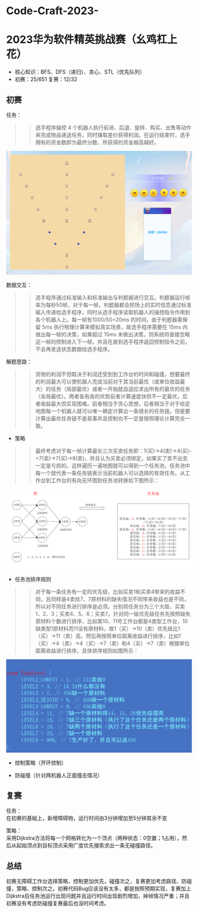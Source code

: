 # Code-Craft-2023-
2023华为软件精英挑战赛（幺鸡杠上花）
====================================================================
* 核心知识：BFS、DFS（递归）、贪心、STL（优先队列）
* 初赛：25/651 复赛：12/32  

初赛  
----------------------------
任务：  
>>选手程序操控 4 个机器人执行前进、后退、旋转、购买、出售等动作来完成物品递送任务，同时赚取差价获得利润。在运行结束时，选手拥有的资金数即为最终分数，所获得的资金越高越好。

![image](https://github.com/XkdZy/Code-Craft-2023-/blob/main/image/map.png)

数据交互：  
>>选手程序通过标准输入和标准输出与判题器进行交互。判题器运行帧率为每秒50帧，对于每一帧，判题器都会把场上的实时信息通过标准输入传递给选手程序，同时从选手程序读取机器人的操控指令作用到各个机器人上。每一帧有1000/50=20ms 的时间，由于判题器需保留 5ms 执行物理计算来模拟真实场景，故选手程序需要在 15ms 内做出每一帧的决策，如果超过 15ms 未做出决策，则系统将直接忽略这一帧的控制进入下一帧，并且在直到选手程序返回控制指令之前，不会再发送状态数据给选手程序。

解题思路：  
>>货物的利润不但取决于利润还受到到工作台的时间和碰撞，想要最终的利润最大可以使机器人完成当前对于其当前最优（或单位收益最大）的任务（局部最优）或者一开始就自适应求出所有的最优的任务（全局最优）。两者各有各的优势前者计算速度快但不一定最优，后者收益最大但实现困难。前者相当于贪心思想，后者相当于对于给定地图每一个机器人就可以唯一确定计算出一条很长的任务链。但是要计算出最优任务链不是易事并且控制也不一定是按照理论计算完全一致。  

* 策略
>>最终考虑对于每一帧计算最长三次买卖任务即：1(买)->4(卖)->4(买)->7(卖)->7(买)->8(卖)，并且认为买卖必须绑定，如果买了卖不出去一定是亏损的。这样遍历一遍地图就可以得到一个任务池，任务池中每一个就代表一条任务链表示当前机器人可以选择的有效任务。从工作台到工作台的有向无环图到任务池转换如下图所示：

![image](https://github.com/XkdZy/Code-Craft-2023-/blob/main/image/taskpool.png)  

* 任务池排序规则
>>对于每一条任务有一定的优先级，比如买卖1和买卖4带来的收益不同，且同样是4卖给7，7原材料的缺失情况不同带来收益也是不同，所以对不同任务进行排序是必须。分别将任务分为三个大级，买卖1、2、3；买卖4、5、6；买卖7。针对同一级优先级任务先按照缺失原材料个数进行排序，比如第10、11号工作台都是4类型工作台，10缺类型1原材料而11没有原材料，故1（买）->10（卖）优先级比1（买）->11（卖）高。然后再按照单位距离收益进行排序，比如1（买）->4（卖）->4（买）->7（卖）和4（买）->7（卖）根据单位距离收益进行排序。具体排序规则如图所示：  

![image](https://github.com/XkdZy/Code-Craft-2023-/blob/main/image/sort.png)   

* 控制策略（开环控制）  

* 防碰撞（针对两机器人正面撞击情况）  

复赛  
-----------------------------------
任务：  
在初赛的基础上，新增障碍物，运行时间由3分钟增加至5分钟其余不变

策略：  
采用Dijkstra方法将每一个网格转化为一个顶点（两种状态：0空置；1占用），然后从起始顶点到目标顶点采用广度优先搜索求出一条无碰撞路径。    

总结
----------------------------------
初赛无障碍工作台选择策略、控制更加优先，碰撞次之，复赛更加考虑路径、防碰撞，策略、控制次之。初赛代码Bug应该没有太多，都是按照预期实现，复赛加上Dijkstra后任务池运行出现问题并且运行时间出现剧烈增加，掉帧情况严重；并且初赛没有考虑防碰撞复赛最后也没时间考虑。
